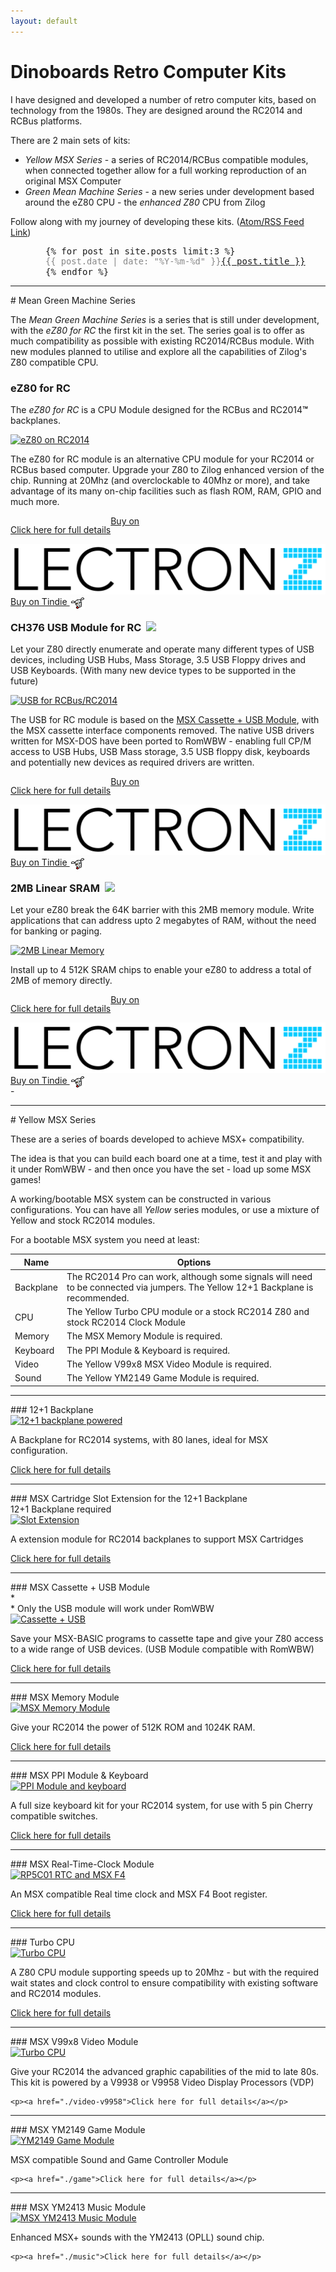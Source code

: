 ```yaml
---
layout: default
---
```



# Dinoboards Retro Computer Kits

I have designed and developed a number of retro computer kits, based on technology from the 1980s.  They are designed around the RC2014 and RCBus platforms.

There are 2 main sets of kits:

* *Yellow MSX Series* - a series of RC2014/RCBus compatible modules, when connected together allow for a full working reproduction of an original MSX Computer
* *Green Mean Machine Series* - a new series under development based around the eZ80 CPU - the *enhanced Z80* CPU from Zilog


<style>
.journal-highlights {
}
.journal-highlights ul {
  margin: 0 0 1em 0;
  padding: 0;
  list-style: none;
  margin-left: 4em;
  font-family: monospace;
}
.journal-highlights li {
  margin: 0;
  padding: 0 0 0.1em 0;
  display: flex;
  align-items: baseline;
  gap: 0.7em;
}
.journal-highlights .journal-date {
  color: #888;
  font-size: 0.98em;
  min-width: 6.2em;
  display: inline-block;
  text-align: left;
}
.journal-highlights .rss-link {
  transition: color 0.2s, text-decoration 0.2s;
  /* text-decoration: none; */
}
</style>

<div class="journal-highlights">

<p>Follow along with my journey of developing these kits. (<a href="{{ site.baseurl }}/feed.xml" target="_blank" class="rss-link">Atom/RSS Feed Link</a>)</p>

<ul>
{% for post in site.posts limit:3 %}
<li>
  <a href="{{post.url}}"><span class="journal-date">{{ post.date | date: "%Y-%m-%d" }} </span>{{ post.title }}
  </a>
</li>
{% endfor %}
</ul>
</div>

<hr/>
# Mean Green Machine Series

The *Mean Green Machine Series* is a series that is still under development, with the *eZ80 for RC* the first kit in the set.  The series goal is to offer as much compatibility as possible with existing RC2014/RCBus module.  With new modules planned to utilise and explore all the capabilities of Zilog's Z80 compatible CPU.


### eZ80 for RC

<div class="tags">
  <div class="tag rcbus"></div>
  <div class="tag rc2014"></div>
  <div class="tag romwbw"></div>
</div>

The *eZ80 for RC* is a CPU Module designed for the RCBus and RC2014<strong>&trade;</strong> backplanes.



<div class="product-listing">
  <div>
    <a href="./ez80-for-rc"><img src="{{ site.baseurl }}/assets/images/eZ80-V1.7-installed-profile-front.jpg" alt="eZ80 on RC2014"></a>
  </div>
  <div>
    <p>The eZ80 for RC module is an alternative CPU module for your RC2014 or RCBus based computer.  Upgrade your Z80 to Zilog enhanced version of the chip.  Running at 20Mhz (and overclockable to 40Mhz or more), and take advantage of its many on-chip facilities such as flash ROM, RAM, GPIO and much more.</p>
    <p style="float: left"><a href="./ez80-for-rc">Click here for full details</a></p>
    <div class="buy-on-container">
      <a href="https://lectronz.com/products/ez80-for-rc" class="button" target="_newWindow">
        Buy on <img src="/assets/images/lectronz.svg" class="buy-on-lectronz"/>
      </a>
    </div>
    <div class="buy-on-container">
      <a href="https://www.tindie.com/products/dinotron/ez80-for-rc" class="button" target="_newWindow">
        Buy on Tindie <img src="/assets/images/tindie-logo.png" style="height: 18px;margin-left: 2px;margin-top: -15px;padding: 0;position: relative;top: 6px;margin-right: -3px" />
      </a>
    </div>
  </div>
</div>


### CH376 USB Module for RC <img src="{{ site.baseurl }}/assets/new.png" style="width:25px; margin-left: 8px; position:absolute"/>

<div class="tags">
  <div class="tag rcbus"></div>
  <div class="tag rc2014"></div>
  <div class="tag romwbw"></div>
  <div class="tag msx optional"></div>
</div>


Let your Z80 directly enumerate and operate many different types of USB devices, including USB Hubs, Mass Storage, 3.5 USB Floppy drives and USB Keyboards. (With many new device types to be supported in the future)

<div class="product-listing">
  <div>
    <a href="./usb-for-rc"><img src="{{ site.baseurl }}/assets/usb-for-rc/profile.jpg" alt="USB for RCBus/RC2014"></a>
  </div>
  <div>
    <p>The USB for RC module is based on the <a href="#msx-cassette--usb-module">MSX Cassette + USB Module</a>, with the MSX cassette interface components removed.  The native USB drivers written for  MSX-DOS have been ported to RomWBW - enabling full CP/M access to USB Hubs, USB Mass storage, 3.5 USB floppy disk, keyboards and potentially new devices as required drivers are written.</p>
    <p style="float: left"><a href="./usb-for-rc">Click here for full details</a></p>
      <div class="buy-on-container">
        <a href="https://lectronz.com/products/usb-for-rc" class="button" target="_newWindow">
          Buy on <img src="/assets/images/lectronz.svg"  class="buy-on-lectronz"/>
        </a>
      </div>
      <div class="buy-on-container">
        <a href="https://www.tindie.com/products/dinotron/usb-for-rc" class="button" target="_newWindow">
          Buy on Tindie <img src="/assets/images/tindie-logo.png" style="height: 18px;margin-left: 2px;margin-top: -15px;padding: 0;position: relative;top: 6px;margin-right: -3px" />
        </a>
    </div>
  </div>
</div>


### 2MB Linear SRAM <img src="{{ site.baseurl }}/assets/new.png" style="width:25px; margin-left: 8px; position:absolute"/>

<div class="tags">
  <div class="tag rcbus"></div>
</div>


Let your eZ80 break the 64K barrier with this 2MB memory module.  Write applications that can address upto 2 megabytes of RAM, without the need for banking or paging.

<div class="product-listing">
  <div>
    <a href="./2mb-linear-sram"><img src="{{ site.baseurl }}/assets/2mb-linear-sram/pcb-profile.jpg" alt="2MB Linear Memory"></a>
  </div>
  <div>
    <p>Install up to 4 512K SRAM chips to enable your eZ80 to address a total of 2MB of memory directly.</p>
    <p style="float: left"><a href="./2mb-linear-sram">Click here for full details</a></p>
      <div class="buy-on-container">
        <a href="https://lectronz.com/products/?????" class="button" target="_newWindow">
          Buy on <img src="/assets/images/lectronz.svg"  class="buy-on-lectronz"/>
        </a>
      </div>
      <div class="buy-on-container">
        <a href="https://www.tindie.com/products/dinotron/????" class="button" target="_newWindow">
          Buy on Tindie <img src="/assets/images/tindie-logo.png" style="height: 18px;margin-left: 2px;margin-top: -15px;padding: 0;position: relative;top: 6px;margin-right: -3px" />
        </a>
    </div>
  </div>
</div> -

<!-- ### 6 SLOT GREEN BACKPLANE <img src="{{ site.baseurl }}/assets/new.png" style="width:25px; margin-left: 8px; position:absolute"/>

<div class="tags">
  <div class="tag rcbus"></div>
  <div class="tag rc2014"></div>
  <div class="tag romwbw"></div>
</div>


Mount your Green Machine Modules in style, with this matching, colour coordinated backplane.

<div class="product-listing">
  <div>
    <a href="./green-6-slot-backplane"><img src="{{ site.baseurl }}/assets/green-6-slot-backplane/pcb-assembled-profile.jpg" alt="6 slot green backplane"></a>
  </div>
  <div>
    <p>A Small 6 slot 80 way backplane for Green Machine Modules and other compatible RC2014/RCBus modules</p>
    <p style="float: left"><a href="./green-6-slot-backplane">Click here for full details</a></p>
      <div class="buy-on-container">
        <a href="https://lectronz.com/products/?????" class="button" target="_newWindow">
          Buy on <img src="/assets/images/lectronz.svg"  class="buy-on-lectronz"/>
        </a>
      </div>
      <div class="buy-on-container">
        <a href="https://www.tindie.com/products/dinotron/????" class="button" target="_newWindow">
          Buy on Tindie <img src="/assets/images/tindie-logo.png" style="height: 18px;margin-left: 2px;margin-top: -15px;padding: 0;position: relative;top: 6px;margin-right: -3px" />
        </a>
    </div>
  </div>
</div> -->

<hr/>
# Yellow MSX Series

These are a series of boards developed to achieve MSX+ compatibility.

The idea is that you can build each board one at a time, test it and play with it under RomWBW - and then once you have the set - load up some MSX games!

A working/bootable MSX system can be constructed in various configurations.  You can have all *Yellow* series modules, or use a mixture of Yellow and stock RC2014 modules.

For a bootable MSX system you need at least:

| Name | Options |
| ---- | --------|
| Backplane | The RC2014 Pro can work, although some signals will need to be connected via jumpers.  The Yellow 12+1 Backplane is recommended. |
| CPU  | The Yellow Turbo CPU module or a stock RC2014 Z80 and stock RC2014 Clock Module |
| Memory | The MSX Memory Module is required. |
| Keyboard | The PPI Module & Keyboard is required. |
| Video | The Yellow V99x8 MSX Video Module is required. |
| Sound | The Yellow YM2149 Game Module is required. |

<hr/>
### 12+1 Backplane

<div class="tags">
  <div class="tag rc2014"></div>
  <div class="tag msx recommended"></div>
</div>

<div class="product-listing">
  <div style="flex: 45%">
    <a href="./backplane"><img src="{{ site.baseurl }}/assets/backplane/profile-powered.jpg" alt="12+1 backplane powered"></a>
  </div>
  <div>
    <p>A Backplane for RC2014 systems, with 80 lanes, ideal for MSX configuration.</p>
    <p><a href="./backplane">Click here for full details</a></p>
  </div>
</div>

<hr/>
### MSX Cartridge Slot Extension for the 12+1 Backplane
<div class="tags">
  <div class="tag msx optional"></div>
  <div class="tag">12+1 Backplane required</div>
</div>
<div class="product-listing">
  <div>
    <a href="./slot-extension"><img src="{{ site.baseurl }}/assets/slot-extension/profile-powered.jpg" alt="Slot Extension"></a>
  </div>
  <div>
    <p>A extension module for RC2014 backplanes to support MSX Cartridges</p>
    <p><a href="./slot-extension">Click here for full details</a></p>
  </div>
</div>

<hr/>
### MSX Cassette + USB Module

<div class="tags">
  <div class="tag rc2014"></div>
  <div class="tag romwbw">*</div>
  <div class="tag msx optional"></div>
  <div class="tag">* Only the USB module will work under RomWBW</div>
</div>

<div class="product-listing">
  <div>
    <a href="./cassette-and-usb"><img src="{{ site.baseurl }}/assets/cassette-and-usb/pcb-profile-usb-top.jpg" alt="Cassette + USB"></a>
  </div>
  <div>
    <p>Save your MSX-BASIC programs to cassette tape and give your Z80 access to a wide range of USB devices. (USB Module compatible with RomWBW)</p>
    <p><a href="./cassette-and-usb">Click here for full details</a></p>

  </div>
</div>

<hr/>
### MSX Memory Module

<div class="tags">
  <div class="tag msx required"></div>
</div>

<div class="product-listing">
  <div>
    <a href="./msx-memory"><img src="{{ site.baseurl }}/assets/msx-memory/assembled.jpg" alt="MSX Memory Module"></a>
  </div>
  <div>
    <p>Give your RC2014 the power of 512K ROM and 1024K RAM.</p>
    <p><a href="./msx-memory">Click here for full details</a></p>
  </div>
</div>

<hr/>
### MSX PPI Module & Keyboard

<div class="tags">
  <div class="tag rc2014"></div>
  <div class="tag romwbw"></div>
  <div class="tag msx required"></div>
</div>

<div class="product-listing">
  <div>
    <a href="./ppi-and-keyboard"><img src="{{ site.baseurl }}/assets/ppi-and-keyboard/assembled-blue-caps-rainbow-connector.jpg" alt="PPI Module and keyboard"></a>
  </div>
  <div>
    <p>A full size keyboard kit for your RC2014 system, for use with 5 pin Cherry compatible switches.</p>
    <p><a href="./ppi-and-keyboard">Click here for full details</a></p>
  </div>
</div>

<hr/>
### MSX Real-Time-Clock Module

<div class="tags">
  <div class="tag rc2014"></div>
  <div class="tag romwbw"></div>
  <div class="tag msx optional"></div>
</div>

<div class="product-listing">
  <div>
    <a href="./rtc-and-f4"><img src="{{ site.baseurl }}/assets/rtc-and-f4/assembled.jpg" alt="RP5C01 RTC and MSX F4"></a>
  </div>
  <div>
    <p>An MSX compatible Real time clock and MSX F4 Boot register.</p>
    <p><a href="./rtc-and-f4">Click here for full details</a></p>
  </div>
</div>

<hr/>
### Turbo CPU

<div class="tags">
  <div class="tag rc2014"></div>
  <div class="tag romwbw"></div>
  <div class="tag msx optional"></div>
</div>

<div class="product-listing">
  <div>
    <a href="./turbo-cpu"><img src="{{ site.baseurl }}/assets/turbo-cpu/assembled-top.jpg" alt="Turbo CPU"></a>
  </div>
  <div>
    <p>A Z80 CPU module supporting speeds up to 20Mhz - but with the required wait states and clock control to ensure compatibility with existing software and RC2014 modules.</p>
    <p><a href="./turbo-cpu">Click here for full details</a></p>
  </div>
</div>

<hr/>
### MSX V99x8 Video Module

<div class="tags">
  <div class="tag rc2014"></div>
  <div class="tag romwbw"></div>
  <div class="tag msx required"></div>
</div>

<div class="product-listing">
  <div>
    <a href="./video-v9958"><img src="{{ site.baseurl }}/assets/video-v9958/rgb-v3.8-profile.jpg" alt="Turbo CPU"></a>
  </div>
  <div>
    <p>Give your RC2014 the advanced graphic capabilities of the mid to late 80s. This kit is powered by a V9938 or V9958 Video Display Processors (VDP)</p>

    <p><a href="./video-v9958">Click here for full details</a></p>
  </div>
</div>

<hr/>
### MSX YM2149 Game Module

<div class="tags">
  <div class="tag rc2014"></div>
  <div class="tag romwbw"></div>
  <div class="tag msx required"></div>
</div>

<div class="product-listing">
  <div>
    <a href="./game"><img src="{{ site.baseurl }}/assets/game/installed.jpeg" alt="YM2149 Game Module"></a>
  </div>
  <div>
    <p>MSX compatible Sound and Game Controller Module</p>

    <p><a href="./game">Click here for full details</a></p>
  </div>
</div>

<hr/>
### MSX YM2413 Music Module

<div class="tags">
  <div class="tag msx optional"></div>
</div>

<div class="product-listing">
  <div>
    <a href="./music"><img src="{{ site.baseurl }}/assets/music/assembled-profile.jpg" alt="MSX YM2413 Music Module"></a>
  </div>
  <div>
    <p>Enhanced MSX+ sounds with the YM2413 (OPLL) sound chip.</p>

    <p><a href="./music">Click here for full details</a></p>
  </div>
</div>
